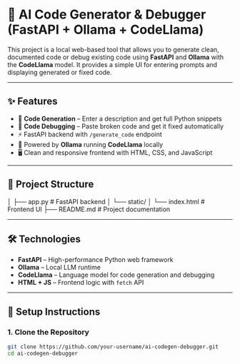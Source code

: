 # 🧠 AI Code Generator & Debugger (FastAPI + Ollama + CodeLlama)

This project is a local web-based tool that allows you to generate clean, documented code or debug existing code using **FastAPI** and **Ollama** with the **CodeLlama** model. It provides a simple UI for entering prompts and displaying generated or fixed code.

---

## ✨ Features

- 🔧 **Code Generation** – Enter a description and get full Python snippets
- 🐞 **Code Debugging** – Paste broken code and get it fixed automatically
- ⚡ FastAPI backend with `/generate_code` endpoint
- 🧠 Powered by **Ollama** running **CodeLlama** locally
- 🖥️ Clean and responsive frontend with HTML, CSS, and JavaScript

---

## 📁 Project Structure

│ ├── app.py # FastAPI backend
│ └── static/
│ └── index.html # Frontend UI
├── README.md # Project documentation



---

## 🛠️ Technologies

- **FastAPI** – High-performance Python web framework
- **Ollama** – Local LLM runtime
- **CodeLlama** – Language model for code generation and debugging
- **HTML + JS** – Frontend logic with `fetch` API

---

## 🚀 Setup Instructions

### 1. Clone the Repository

```bash
git clone https://github.com/your-username/ai-codegen-debugger.git
cd ai-codegen-debugger
